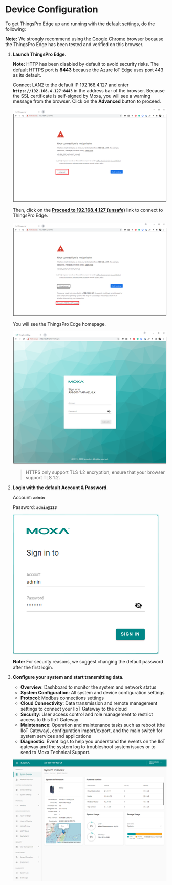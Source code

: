 # Device Configuration

To get ThingsPro Edge up and running with the default settings, do the following:

**Note:** We strongly recommend using the <u>Google Chrome</u> browser because the ThingsPro Edge has been tested and verified on this browser.

1. **Launch ThingsPro Edge.**

   **Note:** HTTP has been disabled by default to avoid security risks. The default HTTPS port is **8443** because the Azure IoT Edge uses port 443 as its default.  

   Connect LAN2 to the default IP 192.168.4.127 and enter **`https://192.168.4.127:8443`** in the address bar of the browser. Because the SSL certificate is self-signed by Moxa, you will see a warning message from the browser. Click on the **Advanced** button to proceed.

   ![Insecure_private_connection-cert_authority_invalid](./assets/Insecure_private_connection-cert_authority_invalid-1604392122922.PNG)   

   Then, click on the **<u>Proceed to 192.168.4.127 (unsafe)</u>** link to connect to ThingsPro Edge.

   ![Insecure_private_connection-advanced](./assets/Insecure_private_connection-advanced-1604392132191.PNG)

   You will see the ThingsPro Edge homepage.

   ![Homepage](./assets/Homepage-1604392138358.PNG)

   > HTTPS only support TLS 1.2 encryption; ensure that your browser support TLS 1.2.

2. **Login with the default Account & Password.**

   Account: **`admin`**

   Password: **`admin@123`**

   ![default_account](./assets/default_account-1604392144326.PNG)

   **Note:** For security reasons, we suggest changing the default password after the first login.

3. **Configure your system and start transmitting data.**

   - **Overview**: Dashboard to monitor the system and network status
   - **System Configuration**: All system and device configuration settings
   - **Protocol**: Modbus connections settings
   - **Cloud Connectivity**: Data transmission and remote management settings to connect your IIoT Gateway to the cloud
   - **Security**: User access control and role management to restrict access to this IIoT Gateway
   - **Maintenance**: Operation and maintenance tasks such as reboot (the IIoT Gateway), configuration import/export, and the main switch for system services and applications
   - **Diagnostic**: Event logs to help you understand the events on the IIoT gateway and the system log to troubleshoot system issues or to send to Moxa Technical Support.

   ![Homepage](./assets/Homepage-1604263168228.PNG)